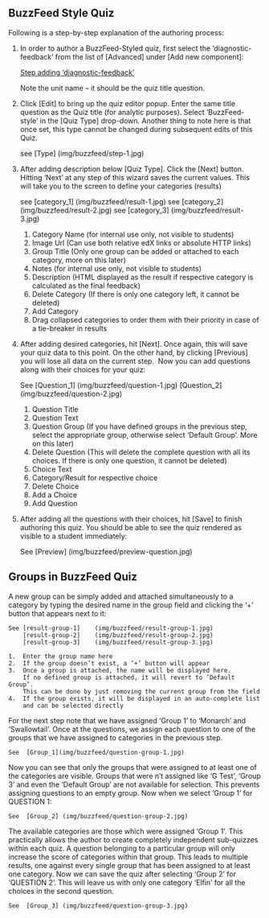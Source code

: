 BuzzFeed Style Quiz
-------------------

Following is a step-by-step explanation of the authoring process:

1.  In order to author a BuzzFeed-Styled quiz, first select the ‘diagnostic-feedback’
    from the list of [Advanced] under [Add new component]:

    [Step adding ‘diagnostic-feedback’](img/buzzfeed/add-buzzFeed-quiz.jpg)

    Note the unit name – it should be the quiz title question.

2.  Click [Edit] to bring up the quiz editor popup. Enter the same title
    question as the Quiz title (for analytic purposes). Select ‘BuzzFeed-style’
    in the [Quiz Type] drop-down. Another thing to note here is that once set,
    this type cannot be changed during subsequent edits of this Quiz.

    see [Type]  (img/buzzfeed/step-1.jpg)

3.  After adding description below [Quiz Type]. Click the [Next] button. Hitting
    ‘Next’ at any step of this wizard saves the current values. This will take you
    to the screen to define your categories (results)

    see [category_1]    (img/buzzfeed/result-1.jpg)
    see [category_2]    (img/buzzfeed/result-2.jpg)
    see [category_3]    (img/buzzfeed/result-3.jpg)


    1.  Category Name (for internal use only, not visible to students)
    2.  Image Url (Can use both relative edX links or absolute HTTP links)
    3.  Group Title (Only one group can be added or attached to each category,
        more on this later)
    4.  Notes (for internal use only, not visible to students)
    5.  Description (HTML displayed as the result if respective category is
        calculated as the final feedback)
    6.  Delete Category (If there is only one category left, it cannot be deleted)
    7.  Add Category
    8.  Drag collapsed categories to order them with their priority in case of a
        tie-breaker in results  

4.  After adding desired categories, hit [Next]. Once again, this will save your
    quiz data to this point. On the other hand, by clicking [Previous] you will
    lose all data on the current step.  Now you can add questions along with their
    choices for your quiz:

    See [Question_1]    (img/buzzfeed/question-1.jpg)
        [Question_2]    (img/buzzfeed/question-2.jpg)

    1.  Question Title
    2.  Question Text
    3.  Question Group (If you have defined groups in the previous step, select
        the appropriate group, otherwise select ‘Default Group’. More on this later)
    4.  Delete Question (This will delete the complete question with all its choices.
        If there is only one question, it cannot be deleted)
    5.  Choice Text
    6.  Category/Result for respective choice
    7.  Delete Choice
    8.  Add a Choice
    9.  Add Question

5.  After adding all the questions with their choices, hit [Save] to finish
    authoring this quiz. You should be able to see the quiz rendered as visible
    to a student immediately: 

    See [Preview] (img/buzzfeed/preview-question.jpg)

Groups in BuzzFeed Quiz
------------------------

A new group can be simply added and attached simultaneously to a
category by typing the desired name in the group field and clicking
the ‘+’ button that appears next to it:

    See [result-group-1]    (img/buzzfeed/result-group-1.jpg)
        [result-group-2]    (img/buzzfeed/result-group-2.jpg)
        [result-group-3]    (img/buzzfeed/result-group-3.jpg)

    1.  Enter the group name here
    2.  If the group doesn’t exist, a ‘+’ button will appear
    3.  Once a group is attached, the name will be displayed here.
        If no defined group is attached, it will revert to ‘Default Group’.
        This can be done by just removing the current group from the field
    4.  If the group exists, it will be displayed in an auto-complete list
        and can be selected directly

For the next step note that we have assigned ‘Group 1’ to ‘Monarch’ and ‘Swallowtail’.
Once at the questions, we assign each question to one of the groups that we have assigned
to categories in the previous step.

    See  [Group_1](img/buzzfeed/question-group-1.jpg)

Now you can see that only the groups that were assigned to at least one of the categories
are visible. Groups that were n’t assigned like ‘G Test’, ‘Group 3’ and even the ‘Default Group’
are not available for selection. This prevents assigning questions to an empty group.
Now when we select ‘Group 1’ for QUESTION 1:

    See  [Group_2] (img/buzzfeed/question-group-2.jpg)

The available categories are those which were assigned ‘Group 1’. This practically allows the
author to create completely independent sub-quizzes within each quiz. A question belonging to a
particular group will only increase the score of categories within that group. This leads to
multiple results, one against every single group that has been assigned to at least one category.
Now we can save the quiz after selecting ‘Group 2’ for ‘QUESTION 2’. This will leave us with only
one category ‘Elfin’ for all the choices in the second question.

    See  [Group_3] (img/buzzfeed/question-group-3.jpg)
